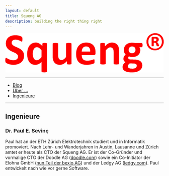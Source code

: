 ```yaml
---
layout: default
title: Squeng AG
description: building the right thing right
---
```


![Squeng AG's logo](SquengL.png)

---

- [Blog](https://io.squeng.com/)
- [Über …](index.md)
- [Ingenieure](ingenieure.md)

---

## Ingenieure

### Dr. Paul E. Sevinç

Paul hat an der ETH Zürich Elektrotechnik studiert und in Informatik promoviert. Nach Lehr- und Wanderjahren in Austin, Lausanne und Zürich amtet er heute als CTO der Squeng AG. Er ist der Co-Gründer und vormalige CTO der Doodle AG ([doodle.com](https://doodle.com/)) sowie ein Co-Initiator der Elohna GmbH ([nun Teil der bexio AG](https://io.squeng.com/2017/01/22/bexit/)) und der Ledgy AG ([ledgy.com](https://ledgy.com/)). Paul entwickelt nach wie vor gerne Software.
